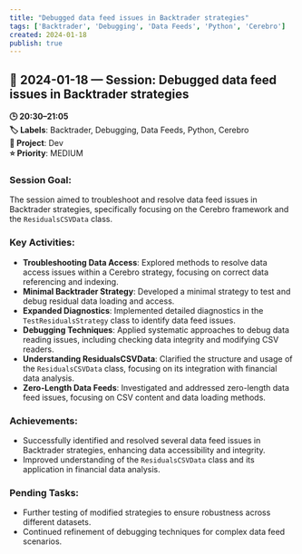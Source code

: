 ```yaml
---
title: "Debugged data feed issues in Backtrader strategies"
tags: ['Backtrader', 'Debugging', 'Data Feeds', 'Python', 'Cerebro']
created: 2024-01-18
publish: true
---
```


## 📅 2024-01-18 — Session: Debugged data feed issues in Backtrader strategies

**🕒 20:30–21:05**  
**🏷️ Labels**: Backtrader, Debugging, Data Feeds, Python, Cerebro  
**📂 Project**: Dev  
**⭐ Priority**: MEDIUM  


### Session Goal:
The session aimed to troubleshoot and resolve data feed issues in Backtrader strategies, specifically focusing on the Cerebro framework and the `ResidualsCSVData` class.

### Key Activities:
- **Troubleshooting Data Access**: Explored methods to resolve data access issues within a Cerebro strategy, focusing on correct data referencing and indexing.
- **Minimal Backtrader Strategy**: Developed a minimal strategy to test and debug residual data loading and access.
- **Expanded Diagnostics**: Implemented detailed diagnostics in the `TestResidualsStrategy` class to identify data feed issues.
- **Debugging Techniques**: Applied systematic approaches to debug data reading issues, including checking data integrity and modifying CSV readers.
- **Understanding ResidualsCSVData**: Clarified the structure and usage of the `ResidualsCSVData` class, focusing on its integration with financial data analysis.
- **Zero-Length Data Feeds**: Investigated and addressed zero-length data feed issues, focusing on CSV content and data loading methods.

### Achievements:
- Successfully identified and resolved several data feed issues in Backtrader strategies, enhancing data accessibility and integrity.
- Improved understanding of the `ResidualsCSVData` class and its application in financial data analysis.

### Pending Tasks:
- Further testing of modified strategies to ensure robustness across different datasets.
- Continued refinement of debugging techniques for complex data feed scenarios.
